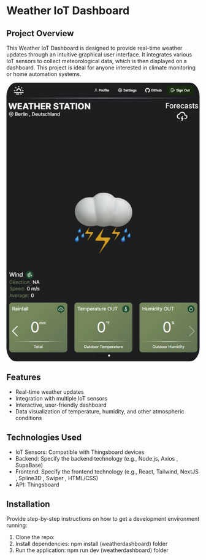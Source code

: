 # Weather IoT Dashboard

## Project Overview
This Weather IoT Dashboard is designed to provide real-time weather updates through an intuitive graphical user interface. It integrates various IoT sensors to collect meteorological data, which is then displayed on a dashboard. This project is ideal for anyone interested in climate monitoring or home automation systems.

<img align="center" alt="Java" border-radius="55px" style="border-radius:5%"  src="weatherdashboard\assets\screenshots\dashboard.jpg"/>

## Features
- Real-time weather updates
- Integration with multiple IoT sensors
- Interactive, user-friendly dashboard
- Data visualization of temperature, humidity, and other atmospheric conditions

## Technologies Used
- IoT Sensors: Compatible with Thingsboard devices
- Backend: Specify the backend technology (e.g., Node.js, Axios , SupaBase)
- Frontend: Specify the frontend technology (e.g., React, Tailwind, NextJS , Spline3D , Swiper , HTML/CSS)
- API: Thingsboard

## Installation
Provide step-by-step instructions on how to get a development environment running:
1. Clone the repo:
2. Install dependencies: npm install (weatherdashboard) folder
3. Run the application: npm run dev (weatherdashboard) folder

